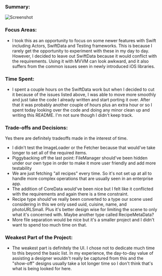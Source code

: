 ### Summary: 
![Screenshot](/Users/sahilreddy/Desktop/RecipesList/screenshot.png)

### Focus Areas:
 - I took this as an opportunity to focus on some newer features with Swift including Actors, SwiftData and Testing frameworks. This is because I rarely get the opportunity to experiment with these in my day to day. However, I decided to leave out SwiftData because it would conflict with the requirements. Using it with MVVM can look awkward, and it also suffers from the common issues seen in newly introduced iOS libraries.

### Time Spent: 
 - I spent a couple hours on the SwiftData work but when I decided to cut it because of the issues listed above, I was able to move more smoothly and just take the code I already written and start porting it over. After that it was probably another couple of hours plus an extra hour or so I spent today looking over the code and doing any minor clean up and writing this README. I'm not sure though I didn't keep track.

### Trade-offs and Decisions:
 Yes there are definitely tradeoffs made in the interest of time. 
 - I didn't test the ImageLoader or the Fetcher because that would've take longer to set all of the required items.
 - Piggybacking off the last point: FileManager should've been hidden under our own type in order to make it more user friendly and add more testability
 - We are just fetching "all recipes" every time. So it's not set up at all to handle more complex operations that are usually seen in an enterprise app.
 - The addition of CoreData would've been nice but I felt like it conflicted with the requirements and again there is a time constraint.
 - Recipe type should've really been converted to a type our scene used considering in this we only used uuid, cuisine, name, and photoURLSmall. Plus it's better design wise for limiting the scene to only what it's concerned with. Maybe another type called RecipeMetaData?
 - More file separation would be nice but it's a smaller project and I didn't want to spend too much time on that.

### Weakest Part of the Project: 

 - The weakest part is definitely the UI. I chose not to dedicate much time to this beyond the basic list. In my experience, the day-to-day value of assisting a designer wouldn't really be captured from this and the "show-off" designs usually take a lot longer time so I don't think that's what is being looked for here.

